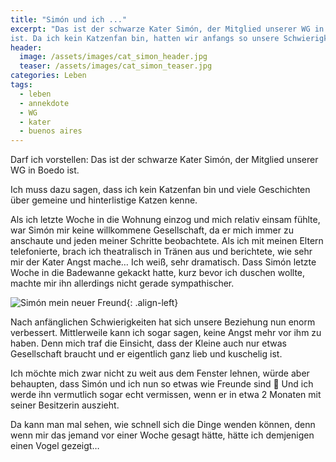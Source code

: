 ```yaml
---
title: "Simón und ich ..."
excerpt: "Das ist der schwarze Kater Simón, der Mitglied unserer WG in Boedo
ist. Da ich kein Katzenfan bin, hatten wir anfangs so unsere Schwierigkeiten."
header:
  image: /assets/images/cat_simon_header.jpg
  teaser: /assets/images/cat_simon_teaser.jpg
categories: Leben
tags:
  - leben
  - annekdote
  - WG
  - kater
  - buenos aires
---
```


Darf ich vorstellen: Das ist der schwarze Kater Simón, der Mitglied unserer WG
in Boedo ist.

Ich muss dazu sagen, dass ich kein Katzenfan bin und viele Geschichten über
gemeine und hinterlistige Katzen kenne.

Als ich letzte Woche in die Wohnung einzog und mich relativ einsam fühlte, war
Simón mir keine willkommene Gesellschaft, da er mich immer zu anschaute und
jeden meiner Schritte beobachtete. Als ich mit meinen Eltern telefonierte, brach
ich theatralisch in Tränen aus und berichtete, wie sehr mir der Kater Angst
mache… Ich weiß, sehr dramatisch. Dass Simón letzte Woche in die Badewanne
gekackt hatte, kurz bevor ich duschen wollte, machte mir ihn allerdings nicht
gerade sympathischer.

![Simón mein neuer Freund]({{"/assets/images/cat_simon_small.jpg"}}){: .align-left}

Nach anfänglichen Schwierigkeiten hat sich unsere Beziehung nun enorm
verbessert. Mittlerweile kann ich sogar sagen, keine Angst mehr vor ihm zu
haben. Denn mich traf die Einsicht, dass der Kleine auch nur etwas Gesellschaft
braucht und er eigentlich ganz lieb und kuschelig ist.

Ich möchte mich zwar nicht zu weit aus dem Fenster lehnen, würde aber behaupten,
dass Simón und ich nun so etwas wie Freunde sind 🙂 Und ich werde ihn vermutlich
sogar echt vermissen, wenn er in etwa 2 Monaten mit seiner Besitzerin auszieht.

Da kann man mal sehen, wie schnell sich die Dinge wenden können, denn wenn mir
das jemand vor einer Woche gesagt hätte, hätte ich demjenigen einen Vogel
gezeigt…
